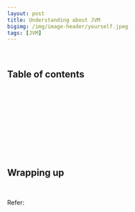 ```yaml
---
layout: post
title: Understanding about JVM
bigimg: /img/image-header/yourself.jpeg
tags: [JVM]
---
```





<br>

## Table of contents





<br>

## 






<br>

## 






<br>

## 





<br>

## Wrapping up




<br>

Refer:

